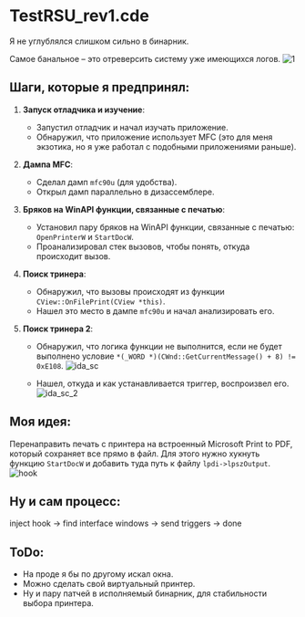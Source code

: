 # TestRSU_rev1.cde

Я не углублялся слишком сильно в бинарник. 

Самое банальное – это отреверсить систему уже имеющихся логов.
![1](https://github.com/user-attachments/assets/6f70eb95-099c-4225-8825-f00947913767)

## Шаги, которые я предпринял:

1. **Запуск отладчика и изучение**:
   - Запустил отладчик и начал изучать приложение.
   - Обнаружил, что приложение использует MFC (это для меня экзотика, но я уже работал с подобными приложениями раньше).

2. **Дампа MFC**:
   - Сделал дамп `mfc90u` (для удобства).
   - Открыл дамп параллельно в дизассемблере.

3. **Бряков на WinAPI функции, связанные с печатью**:
   - Установил пару бряков на WinAPI функции, связанные с печатью: `OpenPrinterW` и `StartDocW`.
   - Проанализировал стек вызовов, чтобы понять, откуда происходит вызов.

4. **Поиск тринера**:
   - Обнаружил, что вызовы происходят из функции `CView::OnFilePrint(CView *this)`.
   - Нашел это место в дампе `mfc90u` и начал анализировать его.

5. **Поиск тринера 2**:
   - Обнаружил, что логика функции не выполнится, если не будет выполнено условие `*(_WORD *)(CWnd::GetCurrentMessage() + 8) != 0xE108`.
   ![ida_sc](https://github.com/user-attachments/assets/dc3f13ea-b1aa-48cb-b430-6fb271a81354)

   - Нашел, откуда и как устанавливается триггер, воспроизвел его.
   ![ida_sc_2](https://github.com/user-attachments/assets/624fe068-6ef3-4009-b747-30f20a0dc410)

## Моя идея:

Перенаправить печать с принтера на встроенный Microsoft Print to PDF, который сохраняет все прямо в файл. Для этого нужно хукнуть функцию `StartDocW` и добавить туда путь к файлу `lpdi->lpszOutput`.
![hook](https://github.com/user-attachments/assets/9c223e38-f7ab-4d21-ad8a-3f16225e97d9)

## Ну и сам процесс:

inject hook -> find interface windows -> send triggers -> done

## ToDo:
   - На проде я бы по другому искал окна.
   - Можно сделать свой виртуальный принтер.
   - Ну и пару патчей в исполняемый бинарник, для стабильности выбора принтера.
